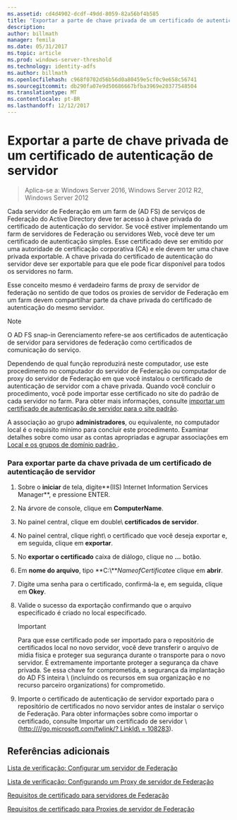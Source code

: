 ```yaml
---
ms.assetid: cd4d4902-dcdf-49dd-8059-82a56bf4b585
title: "Exportar a parte de chave privada de um certificado de autenticação de servidor"
description: 
author: billmath
manager: femila
ms.date: 05/31/2017
ms.topic: article
ms.prod: windows-server-threshold
ms.technology: identity-adfs
ms.author: billmath
ms.openlocfilehash: c968f0702d56b56d0a80459e5cf0c9e658c56741
ms.sourcegitcommit: db290fa07e9d50686667bfba3969e20377548504
ms.translationtype: MT
ms.contentlocale: pt-BR
ms.lasthandoff: 12/12/2017
---
```

# <a name="export-the-private-key-portion-of-a-server-authentication-certificate"></a>Exportar a parte de chave privada de um certificado de autenticação de servidor

>Aplica-se a: Windows Server 2016, Windows Server 2012 R2, Windows Server 2012

Cada servidor de Federação em um farm de \(AD FS\) de serviços de Federação do Active Directory deve ter acesso à chave privada do certificado de autenticação do servidor. Se você estiver implementando um farm de servidores de Federação ou servidores Web, você deve ter um certificado de autenticação simples. Esse certificado deve ser emitido por uma autoridade de certificação corporativa \(CA\) e ele devem ter uma chave privada exportable. A chave privada do certificado de autenticação do servidor deve ser exportable para que ele pode ficar disponível para todos os servidores no farm.  
  
Esse conceito mesmo é verdadeiro farms de proxy de servidor de federação no sentido de que todos os proxies de servidor de Federação em um farm devem compartilhar parte da chave privada do certificado de autenticação do mesmo servidor.  
  
> [!NOTE]  
> O AD FS snap\-in Gerenciamento refere-se aos certificados de autenticação de servidor para servidores de federação como certificados de comunicação do serviço.  
  
Dependendo de qual função reproduzirá neste computador, use este procedimento no computador do servidor de Federação ou computador de proxy do servidor de Federação em que você instalou o certificado de autenticação de servidor com a chave privada. Quando você concluir o procedimento, você pode importar esse certificado no site do padrão de cada servidor no farm. Para obter mais informações, consulte [importar um certificado de autenticação de servidor para o site padrão](Import-a-Server-Authentication-Certificate-to-the-Default-Web-Site.md).  
  
A associação ao grupo **administradores**, ou equivalente, no computador local é o requisito mínimo para concluir este procedimento.  Examinar detalhes sobre como usar as contas apropriadas e agrupar associações em [Local e os grupos de domínio padrão ](https://go.microsoft.com/fwlink/?LinkId=83477).   
  
### <a name="to-export-the-private-key-portion-of-a-server-authentication-certificate"></a>Para exportar parte da chave privada de um certificado de autenticação de servidor  
  
1.  Sobre o **iniciar** de tela, digite**\(IIS\) Internet Information Services Manager**, e pressione ENTER.  
  
2.  Na árvore de console, clique em **ComputerName**.  
  
3.  No painel central, clique em double\ **certificados de servidor**.  
  
4.  No painel central, clique right\ o certificado que você deseja exportar e, em seguida, clique em **exportar**.  
  
5.  No **exportar o certificado** caixa de diálogo, clique no **...** botão.  
  
6.  Em **nome do arquivo**, tipo **C:\\***NameofCertificate*e clique em **abrir**.  
  
7.  Digite uma senha para o certificado, confirmá-la e, em seguida, clique em **Okey**.  
  
8.  Valide o sucesso da exportação confirmando que o arquivo especificado é criado no local especificado.  
  
    > [!IMPORTANT]  
    > Para que esse certificado pode ser importado para o repositório de certificados local no novo servidor, você deve transferir o arquivo de mídia física e proteger sua segurança durante o transporte para o novo servidor. É extremamente importante proteger a segurança da chave privada. Se essa chave for comprometida, a segurança da implantação do AD FS inteira \ (incluindo os recursos em sua organização e no recurso parceiro organizations\) for comprometido.  
  
9. Importe o certificado de autenticação de servidor exportado para o repositório de certificados no novo servidor antes de instalar o serviço de Federação. Para obter informações sobre como importar o certificado, consulte Importar um certificado de servidor \ ([http:///\/go.microsoft.com\/fwlink\/? LinkId\ = 108283](https://go.microsoft.com/fwlink/?LinkId=108283)\).  
  
## <a name="additional-references"></a>Referências adicionais  
[Lista de verificação: Configurar um servidor de Federação](Checklist--Setting-Up-a-Federation-Server.md)  
  
[Lista de verificação: Configurando um Proxy de servidor de Federação](Checklist--Setting-Up-a-Federation-Server-Proxy.md)  
  
[Requisitos de certificado para servidores de Federação](https://technet.microsoft.com/library/dd807040.aspx)  
  
[Requisitos de certificado para Proxies de servidor de Federação](https://technet.microsoft.com/library/dd807054.aspx)  
  

